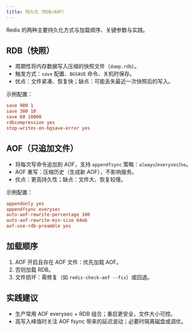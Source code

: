 ```yaml
---
title: 持久化（RDB/AOF）
---
```


Redis 的两种主要持久化方式与加载顺序、关键参数与实践。

## RDB（快照）

- 周期性将内存数据写入压缩的快照文件（`dump.rdb`）。
- 触发方式：`save` 配置、`BGSAVE` 命令、关机时保存。
- 优点：文件紧凑、恢复快；缺点：可能丢失最近一次快照后的写入。

示例配置：
```conf
save 900 1
save 300 10
save 60 10000
rdbcompression yes
stop-writes-on-bgsave-error yes
```

## AOF（只追加文件）

- 将每次写命令追加到 AOF，支持 `appendfsync` 策略：`always`/`everysec`/`no`。
- AOF 重写：压缩历史（生成新 AOF），不影响服务。
- 优点：更高持久性；缺点：文件大、恢复较慢。

示例配置：
```conf
appendonly yes
appendfsync everysec
auto-aof-rewrite-percentage 100
auto-aof-rewrite-min-size 64mb
aof-use-rdb-preamble yes
```

## 加载顺序

1) AOF 开启且存在 AOF 文件：优先加载 AOF。
2) 否则加载 RDB。
3) 文件损坏：需修复（如 `redis-check-aof --fix`）或回退。

## 实践建议

- 生产常用 AOF everysec + RDB 组合；重启更安全，文件大小可控。
- 高写入峰值时关注 AOF fsync 带来的延迟波动；必要时隔离磁盘或调优。

